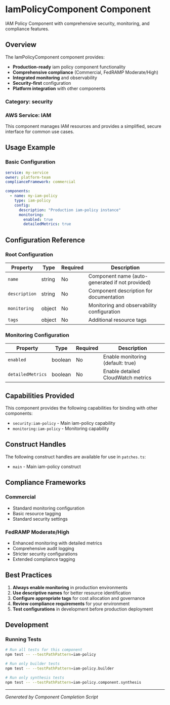 # IamPolicyComponent Component

IAM Policy Component with comprehensive security, monitoring, and compliance features.

## Overview

The IamPolicyComponent component provides:

- **Production-ready** iam policy component functionality
- **Comprehensive compliance** (Commercial, FedRAMP Moderate/High)
- **Integrated monitoring** and observability
- **Security-first** configuration
- **Platform integration** with other components

### Category: security

### AWS Service: IAM

This component manages IAM resources and provides a simplified, secure interface for common use cases.

## Usage Example

### Basic Configuration

```yaml
service: my-service
owner: platform-team
complianceFramework: commercial

components:
  - name: my-iam-policy
    type: iam-policy
    config:
      description: "Production iam-policy instance"
      monitoring:
        enabled: true
        detailedMetrics: true
```

## Configuration Reference

### Root Configuration

| Property | Type | Required | Description |
|----------|------|----------|-------------|
| `name` | string | No | Component name (auto-generated if not provided) |
| `description` | string | No | Component description for documentation |
| `monitoring` | object | No | Monitoring and observability configuration |
| `tags` | object | No | Additional resource tags |

### Monitoring Configuration

| Property | Type | Required | Description |
|----------|------|----------|-------------|
| `enabled` | boolean | No | Enable monitoring (default: true) |
| `detailedMetrics` | boolean | No | Enable detailed CloudWatch metrics |

## Capabilities Provided

This component provides the following capabilities for binding with other components:

- `security:iam-policy` - Main iam-policy capability
- `monitoring:iam-policy` - Monitoring capability

## Construct Handles

The following construct handles are available for use in `patches.ts`:

- `main` - Main iam-policy construct

## Compliance Frameworks

### Commercial

- Standard monitoring configuration
- Basic resource tagging
- Standard security settings

### FedRAMP Moderate/High

- Enhanced monitoring with detailed metrics
- Comprehensive audit logging
- Stricter security configurations
- Extended compliance tagging

## Best Practices

1. **Always enable monitoring** in production environments
2. **Use descriptive names** for better resource identification
3. **Configure appropriate tags** for cost allocation and governance
4. **Review compliance requirements** for your environment
5. **Test configurations** in development before production deployment

## Development

### Running Tests

```bash
# Run all tests for this component
npm test -- --testPathPattern=iam-policy

# Run only builder tests
npm test -- --testPathPattern=iam-policy.builder

# Run only synthesis tests
npm test -- --testPathPattern=iam-policy.component.synthesis
```

---

*Generated by Component Completion Script*